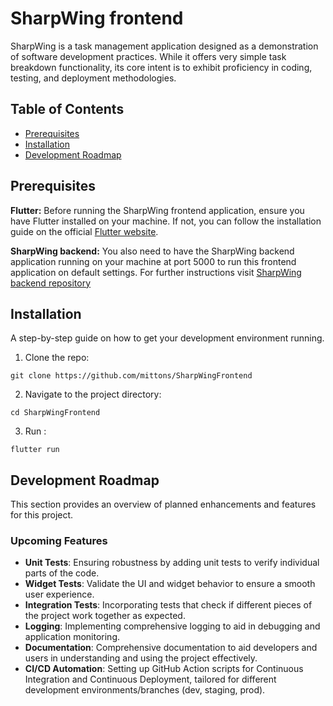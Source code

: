 # SharpWing frontend

SharpWing is a task management application designed as a demonstration of software development practices. While it offers very simple task breakdown functionality, its core intent is to exhibit proficiency in coding, testing, and deployment methodologies.

## Table of Contents

- [Prerequisites](#prerequisites)
- [Installation](#installation)
- [Development Roadmap](#development-roadmap)


## Prerequisites
**Flutter:** Before running the SharpWing frontend application, ensure you have Flutter installed on your machine. If not, you can follow the installation guide on the official [Flutter website](https://flutter.dev/docs/get-started/install).

**SharpWing backend:** You also need to have the SharpWing backend application running on your machine at port 5000 to run this frontend application on default settings. For further instructions visit [SharpWing backend repository](https://github.com/mittons/SharpWingBackend)


## Installation

A step-by-step guide on how to get your development environment running.

1. Clone the repo:
```
git clone https://github.com/mittons/SharpWingFrontend
```

2. Navigate to the project directory:

```
cd SharpWingFrontend
```

3. Run :

```
flutter run
```

## Development Roadmap

This section provides an overview of planned enhancements and features for this project.

### Upcoming Features

- **Unit Tests**: Ensuring robustness by adding unit tests to verify individual parts of the code.
- **Widget Tests**: Validate the UI and widget behavior to ensure a smooth user experience.
- **Integration Tests**: Incorporating tests that check if different pieces of the project work together as expected.
- **Logging**: Implementing comprehensive logging to aid in debugging and application monitoring.
- **Documentation**: Comprehensive documentation to aid developers and users in understanding and using the project effectively.
- **CI/CD Automation**: Setting up GitHub Action scripts for Continuous Integration and Continuous Deployment, tailored for different development environments/branches (dev, staging, prod).

